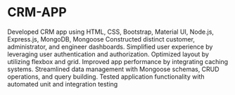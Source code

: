 # CRM-APP
Developed CRM app using HTML, CSS, Bootstrap, Material UI, Node.js, Express.js, MongoDB, Mongoose
Constructed distinct customer, administrator, and engineer dashboards.
Simplified user experience by leveraging user authentication and authorization.
Optimized layout by utilizing flexbox and grid.
Improved app performance by integrating caching systems.
Streamlined data management with Mongoose schemas, CRUD operations, and query building.
Tested application functionality with automated unit and integration testing
